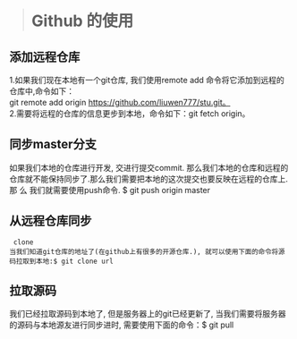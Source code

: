 ># Github 的使用
  ## 添加远程仓库  
 1.如果我们现在本地有一个git仓库, 我们使用remote add 命令将它添加到远程的仓库中,命令如下：     
   git remote add origin https://github.com/liuwen777/stu.git。  
 2.需要将远程的仓库的信息更步到本地，命令如下：git fetch origin。   
 
 ## 同步master分支 
   如果我们本地的仓库进行开发, 交进行提交commit. 那么我们本地的仓库和远程的仓库就不能保持同步了.那么我们需要把本地的这次提交也要反映在远程的仓库上. 那    么  我们就需要使用push命令.  $ git push origin master   
 ## 从远程仓库同步 
     clone  
    当我们知道git仓库的地址了(在github上有很多的开源仓库.), 就可以使用下面的命令将源码拉取到本地:$ git clone url   

 ## 拉取源码  
  我们已经拉取源码到本地了, 但是服务器上的git已经更新了, 当我们需要将服务器的源码与本地源友进行同步进时, 需要使用下面的命令：$ git pull
  

